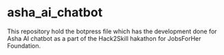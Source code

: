 # asha_ai_chatbot
This repository hold the botpress file which has the development done for Asha AI chatbot as a part of the Hack2Skill hakathon for JobsForHer Foundation.
